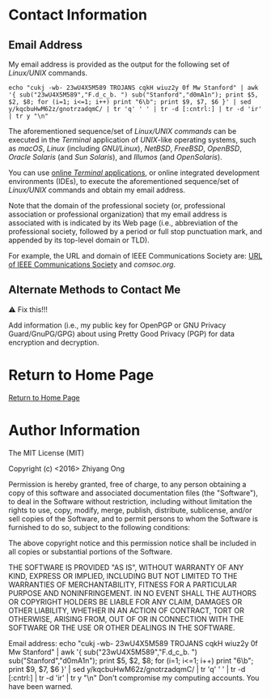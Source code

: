 #	Contact Information

##	Email Address

My email address is provided as the output for the following set of *Linux/UNIX* commands.

	echo "cukj -wb- 23wU4X5M589 TROJANS cqkH wiuz2y 0f Mw Stanford" | awk '{ sub("23wU4X5M589","F.d_c_b. ") sub("Stanford","d0mA1n"); print $5, $2, $8; for (i=1; i<=1; i++) print "6\b"; print $9, $7, $6 }' | sed y/kqcbuHwM62z/gnotrzadqmC/ | tr 'q' ' ' | tr -d [:cntrl:] | tr -d 'ir' | tr y "\n"		

The aforementioned sequence/set of *Linux/UNIX commands* can be executed in the *Terminal* application of *UNIX*-like operating systems, such as *macOS*, *Linux* (including *GNU/Linux*), *NetBSD*, *FreeBSD*, *OpenBSD*, *Oracle Solaris* (and *Sun Solaris*), and *Illumos* (and *OpenSolaris*).

You can use [online *Terminal* applications](https://github.com/eda-ricercatore/admin-notes/blob/main/cheat-sheets/unix-like-os/unix-information.md#online-linux-terminals), or online integrated development environments (IDEs), to execute the aforementioned sequence/set of *Linux/UNIX* commands and obtain my email address.



Note that the domain of the professional society (or, professional association or professional organization) that my email address is associated with is indicated by its Web page (i.e., abbreviation of the professional society, followed by a period or full stop punctuation mark, and appended by its top-level domain or TLD).

For example, the URL and domain of IEEE Communications Society are: [URL of IEEE Communications Society](https://www.comsoc.org/) and *comsoc.org*.




##	Alternate Methods to Contact Me

⚠️ Fix this!!!

Add information (i.e., my public key for OpenPGP or GNU Privacy Guard/GnuPG/GPG) about using Pretty Good Privacy (PGP) for data encryption and decryption.



#	Return to Home Page

[Return to Home Page](../README.md)

#	Author Information

The MIT License (MIT)

Copyright (c) <2016> Zhiyang Ong

Permission is hereby granted, free of charge, to any person obtaining a copy of this software and associated documentation files (the "Software"), to deal in the Software without restriction, including without limitation the rights to use, copy, modify, merge, publish, distribute, sublicense, and/or sell copies of the Software, and to permit persons to whom the Software is furnished to do so, subject to the following conditions:

The above copyright notice and this permission notice shall be included in all copies or substantial portions of the Software.

THE SOFTWARE IS PROVIDED "AS IS", WITHOUT WARRANTY OF ANY KIND, EXPRESS OR IMPLIED, INCLUDING BUT NOT LIMITED TO THE WARRANTIES OF MERCHANTABILITY, FITNESS FOR A PARTICULAR PURPOSE AND NONINFRINGEMENT. IN NO EVENT SHALL THE AUTHORS OR COPYRIGHT HOLDERS BE LIABLE FOR ANY CLAIM, DAMAGES OR OTHER LIABILITY, WHETHER IN AN ACTION OF CONTRACT, TORT OR OTHERWISE, ARISING FROM, OUT OF OR IN CONNECTION WITH THE SOFTWARE OR THE USE OR OTHER DEALINGS IN THE SOFTWARE.

Email address: echo "cukj -wb- 23wU4X5M589 TROJANS cqkH wiuz2y 0f Mw Stanford" | awk '{ sub("23wU4X5M589","F.d_c_b. ") sub("Stanford","d0mA1n"); print $5, $2, $8; for (i=1; i<=1; i++) print "6\b"; print $9, $7, $6 }' | sed y/kqcbuHwM62z/gnotrzadqmC/ | tr 'q' ' ' | tr -d [:cntrl:] | tr -d 'ir' | tr y "\n"		Don't compromise my computing accounts. You have been warned.
